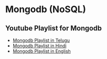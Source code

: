 # Mongodb (NoSQL)

## Youtube Playlist for Mongodb

- [Mongodb Playlist in Telugu]()
- [Mongodb Playlist in Hindi]()
- [Mongodb Playlist in English]()
